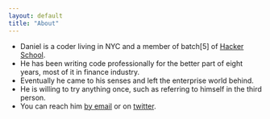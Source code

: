 ```yaml
---
layout: default
title: "About"
---
```


*    Daniel is a coder living in NYC and a member of batch\[5\] of [Hacker School](http://www.hackerschool.com).
*    He has been writing code professionally for the better part of eight years, most of it in finance industry.
*    Eventually he came to his senses and left the enterprise world behind.
*    He is willing to try anything once, such as referring to himself in the third person.
*    You can reach him [by email](mailto:dschobel@gmail.com) or on [twitter](http://twitter.com/dschobel).
